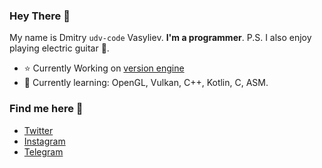 ### Hey There :wave:
My name is Dmitry `udv-code` Vasyliev. **I'm a programmer**. <!-- LOL! -->
P.S. I also enjoy playing electric guitar :guitar:.
- :star: Currently Working on [version engine](https://github.com/udv-code/version)
- :milky_way: Currently learning: OpenGL, Vulkan, C++, Kotlin, C, ASM.
### Find  me here :mag_right:
- [Twitter](https://twitter.com/udvtweet)
- [Instagram](https://instagram.com/udvcode)
- [Telegram](https://t.me/udvcode)
